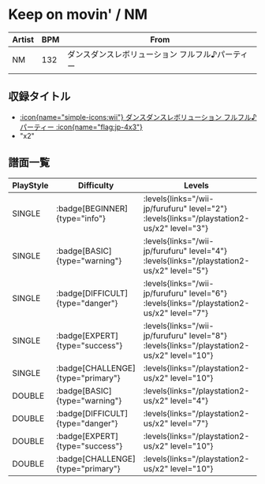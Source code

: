 # Keep on movin' / NM

|Artist|BPM|From|
|------|---|----|
|NM|132|ダンスダンスレボリューション フルフル♪パーティー|

## 収録タイトル

- [:icon{name="simple-icons:wii"} ダンスダンスレボリューション フルフル♪パーティー :icon{name="flag:jp-4x3"}](/wii-jp/furufuru)
- "x2"

## 譜面一覧

|PlayStyle|Difficulty|Levels|Notes|Movie|
|---------|----------|------|-----|-----|
|SINGLE| :badge[BEGINNER]{type="info"}| :levels{links="/wii-jp/furufuru" level="2"} :levels{links="/playstation2-us/x2" level="3"}|100/0||
|SINGLE| :badge[BASIC]{type="warning"}| :levels{links="/wii-jp/furufuru" level="4"} :levels{links="/playstation2-us/x2" level="5"}|155/26||
|SINGLE| :badge[DIFFICULT]{type="danger"}| :levels{links="/wii-jp/furufuru" level="6"} :levels{links="/playstation2-us/x2" level="7"}|198/53||
|SINGLE| :badge[EXPERT]{type="success"}| :levels{links="/wii-jp/furufuru" level="8"} :levels{links="/playstation2-us/x2" level="10"}|276/59||
|SINGLE| :badge[CHALLENGE]{type="primary"}| :levels{links="/playstation2-us/x2" level="10"}|261/59(20)||
|DOUBLE| :badge[BASIC]{type="warning"}| :levels{links="/playstation2-us/x2" level="4"}|129/40||
|DOUBLE| :badge[DIFFICULT]{type="danger"}| :levels{links="/playstation2-us/x2" level="7"}|184/44||
|DOUBLE| :badge[EXPERT]{type="success"}| :levels{links="/playstation2-us/x2" level="10"}|275/52||
|DOUBLE| :badge[CHALLENGE]{type="primary"}| :levels{links="/playstation2-us/x2" level="10"}|255/52(23)||
